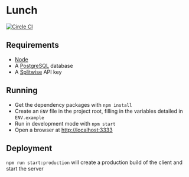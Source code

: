 # Lunch
[![Circle CI](https://circleci.com/gh/Dean177/lunch.svg?style=svg)](https://circleci.com/gh/Dean177/lunch)

## Requirements
- [Node](https://nodejs.org/en/)
- A [PostgreSQL](http://www.postgresql.org/download/) database
- A [Splitwise](https://secure.splitwise.com/apps) API key 

## Running
- Get the dependency packages with `npm install`
- Create an `ENV` file in the project root, filling in the variables detailed in `ENV.example`
- Run in development mode with `npm start`
- Open a browser at [http://localhost:3333](http://localhost:3333)

## Deployment
`npm run start:production` will create a production build of the client and start the server
 